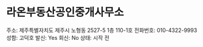 # 라온부동산공인중개사무소

주소: 제주특별자치도 제주시 노형동 2527-5 1층 110-1호
전화번호: 010-4322-9993
성함: 고덕호
발신: Yes
회신: No
상태: 시작 전
